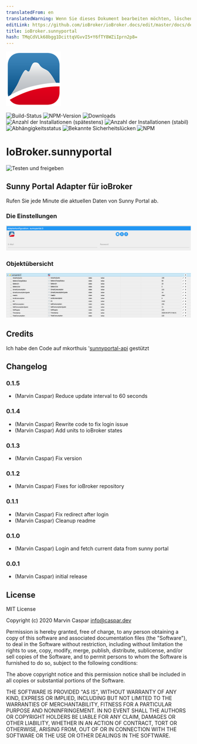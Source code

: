 ```yaml
---
translatedFrom: en
translatedWarning: Wenn Sie dieses Dokument bearbeiten möchten, löschen Sie bitte das Feld "translationsFrom". Andernfalls wird dieses Dokument automatisch erneut übersetzt
editLink: https://github.com/ioBroker/ioBroker.docs/edit/master/docs/de/adapterref/iobroker.sunnyportal/README.md
title: ioBroker.sunnyportal
hash: TMqCdVLk68bgg1DcittqVGvvI5+Y6fTY8WZiIprn2p8=
---
```

![Logo](../../../en/adapterref/iobroker.sunnyportal/admin/sunnyportal.png)

![Build-Status](https://travis-ci.org/marvincaspar/ioBroker.sunnyportal.svg?branch=master)
![NPM-Version](http://img.shields.io/npm/v/iobroker.sunnyportal.svg)
![Downloads](https://img.shields.io/npm/dm/iobroker.sunnyportal.svg)
![Anzahl der Installationen (spätestens)](http://iobroker.live/badges/sunnyportal-installed.svg)
![Anzahl der Installationen (stabil)](http://iobroker.live/badges/sunnyportal-stable.svg)
![Abhängigkeitsstatus](https://img.shields.io/david/marvincaspar/iobroker.sunnyportal.svg)
![Bekannte Sicherheitslücken](https://snyk.io/test/github/marvincaspar/ioBroker.sunnyportal/badge.svg)
![NPM](https://nodei.co/npm/iobroker.sunnyportal.png?downloads=true)

# IoBroker.sunnyportal
![Testen und freigeben](https://github.com/marvincaspar/ioBroker.sunnyportal/workflows/Test%20and%20Release/badge.svg)

## Sunny Portal Adapter für ioBroker
Rufen Sie jede Minute die aktuellen Daten von Sunny Portal ab.

### Die Einstellungen
![die Einstellungen](../../../en/adapterref/iobroker.sunnyportal/./docs/images/settings.png)

### Objektübersicht
![Objektübersicht](../../../en/adapterref/iobroker.sunnyportal/./docs/images/object-overview.png)

## Credits
Ich habe den Code auf mkorthuis '[sunnyportal-api](https://github.com/mkorthuis/sunnyportal-api/) gestützt

## Changelog

### 0.1.5
* (Marvin Caspar) Reduce update interval to 60 seconds

### 0.1.4
* (Marvin Caspar) Rewrite code to fix login issue
* (Marvin Caspar) Add units to ioBroker states

### 0.1.3
* (Marvin Caspar) Fix version

### 0.1.2
* (Marvin Caspar) Fixes for ioBroker repository

### 0.1.1
* (Marvin Caspar) Fix redirect after login
* (Marvin Caspar) Cleanup readme

### 0.1.0
* (Marvin Caspar) Login and fetch current data from sunny portal

### 0.0.1
* (Marvin Caspar) initial release

## License
MIT License

Copyright (c) 2020 Marvin Caspar <info@caspar.dev>

Permission is hereby granted, free of charge, to any person obtaining a copy
of this software and associated documentation files (the "Software"), to deal
in the Software without restriction, including without limitation the rights
to use, copy, modify, merge, publish, distribute, sublicense, and/or sell
copies of the Software, and to permit persons to whom the Software is
furnished to do so, subject to the following conditions:

The above copyright notice and this permission notice shall be included in all
copies or substantial portions of the Software.

THE SOFTWARE IS PROVIDED "AS IS", WITHOUT WARRANTY OF ANY KIND, EXPRESS OR
IMPLIED, INCLUDING BUT NOT LIMITED TO THE WARRANTIES OF MERCHANTABILITY,
FITNESS FOR A PARTICULAR PURPOSE AND NONINFRINGEMENT. IN NO EVENT SHALL THE
AUTHORS OR COPYRIGHT HOLDERS BE LIABLE FOR ANY CLAIM, DAMAGES OR OTHER
LIABILITY, WHETHER IN AN ACTION OF CONTRACT, TORT OR OTHERWISE, ARISING FROM,
OUT OF OR IN CONNECTION WITH THE SOFTWARE OR THE USE OR OTHER DEALINGS IN THE
SOFTWARE.